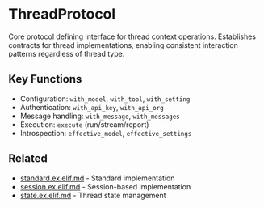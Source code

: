 # ThreadProtocol

Core protocol defining interface for thread context operations. Establishes contracts for thread implementations, enabling consistent interaction patterns regardless of thread type.

## Key Functions
- Configuration: `with_model`, `with_tool`, `with_setting`
- Authentication: `with_api_key`, `with_api_org`
- Message handling: `with_message`, `with_messages`
- Execution: `execute` (run/stream/report)
- Introspection: `effective_model`, `effective_settings`

## Related
- [standard.ex.elif.md](standard.ex.elif.md) - Standard implementation
- [session.ex.elif.md](session.ex.elif.md) - Session-based implementation
- [state.ex.elif.md](state.ex.elif.md) - Thread state management